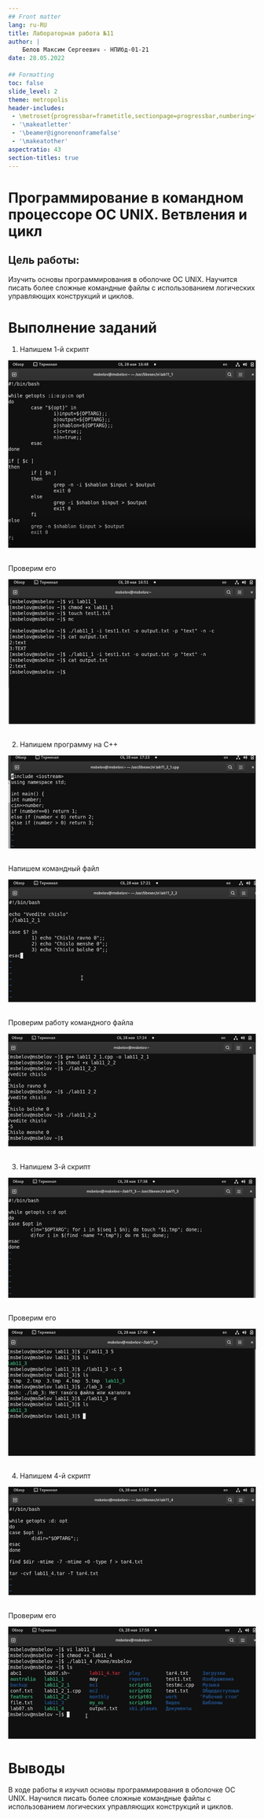```yaml
---
## Front matter
lang: ru-RU
title: Лабораторная работа №11
author: |
	Белов Максим Сергеевич - НПИбд-01-21
date: 28.05.2022

## Formatting
toc: false
slide_level: 2
theme: metropolis
header-includes: 
 - \metroset{progressbar=frametitle,sectionpage=progressbar,numbering=fraction}
 - '\makeatletter'
 - '\beamer@ignorenonframefalse'
 - '\makeatother'
aspectratio: 43
section-titles: true
---
```


# Программирование в командном процессоре ОС UNIX. Ветвления и цикл

## Цель работы:

Изучить основы программирования в оболочке ОС UNIX. Научится писать более
сложные командные файлы с использованием логических управляющих конструкций
и циклов.

# Выполнение заданий

1. Напишем 1-й скрипт 

![](image/s1.png)

##

 Проверим его

![](image/s2.png)

##

 2. Напишем программу на C++

![](image/s3.png)

##

Напишем командный файл

![](image/s4.png)

##

Проверим работу командного файла

![](image/s5.png)

##

3. Напишем 3-й скрипт

![](image/s6.png)

##

Проверим его

![](image/s7.png)

##

4. Напишем 4-й скрипт

![](image/s8.png)

##

Проверим его

![](image/s9.png)


# Выводы

В ходе работы я изучил основы программирования в оболочке ОС UNIX. Научился писать более сложные командные файлы с использованием логических управляющих конструкций и циклов.